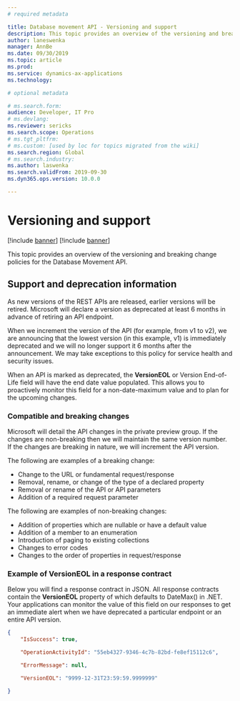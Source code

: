 ```yaml
---
# required metadata

title: Database movement API - Versioning and support
description: This topic provides an overview of the versioning and breaking change policies for Database Movement API. 
author: laneswenka
manager: AnnBe
ms.date: 09/30/2019
ms.topic: article
ms.prod: 
ms.service: dynamics-ax-applications
ms.technology: 

# optional metadata

# ms.search.form: 
audience: Developer, IT Pro
# ms.devlang: 
ms.reviewer: sericks
ms.search.scope: Operations
# ms.tgt_pltfrm: 
# ms.custom: [used by loc for topics migrated from the wiki]
ms.search.region: Global
# ms.search.industry: 
ms.author: laswenka
ms.search.validFrom: 2019-09-30
ms.dyn365.ops.version: 10.0.0

---
```


# Versioning and support

[!include [banner](../../includes/banner.md)]
[!include [banner](../../includes/preview-banner.md)]

This topic provides an overview of the versioning and breaking change policies for the Database Movement API.

## Support and deprecation information
As new versions of the REST APIs are released, earlier versions will be retired.  Microsoft will declare a version as deprecated at least 6 months in advance of retiring an API endpoint.  

When we increment the version of the API (for example, from v1 to v2), we are announcing that the lowest version (in this example, v1) is immediately deprecated and we will no longer support it 6 months after the announcement.  We may take exceptions to this policy for service health and security issues.

When an API is marked as deprecated, the **VersionEOL** or Version End-of-Life field will have the end date value populated.  This allows you to proactively monitor this field for a non-date-maximum value and to plan for the upcoming changes.  

### Compatible and breaking changes
Microsoft will detail the API changes in the private preview group.  If the changes are non-breaking then we will maintain the same version number.  If the changes are breaking in nature, we will increment the API version.

The following are examples of a breaking change:
* Change to the URL or fundamental request/response 
* Removal, rename, or change of the type of a declared property
* Removal or rename of the API or API parameters
* Addition of a required request parameter

The following are examples of non-breaking changes:
* Addition of properties which are nullable or have a default value
* Addition of a member to an enumeration
* Introduction of paging to existing collections
* Changes to error codes
* Changes to the order of properties in request/response

### Example of VersionEOL in a response contract
Below you will find a response contract in JSON.  All response contracts contain the **VersionEOL** property of which defaults to DateMax() in .NET.  Your applications can monitor the value of this field on our responses to get an immediate alert when we have deprecated a particular endpoint or an entire API version.

```json
{
    "IsSuccess": true,

    "OperationActivityId": "55eb4327-9346-4c7b-82bd-fe8ef15112c6",

    "ErrorMessage": null,

    "VersionEOL": "9999-12-31T23:59:59.9999999"

}
```
